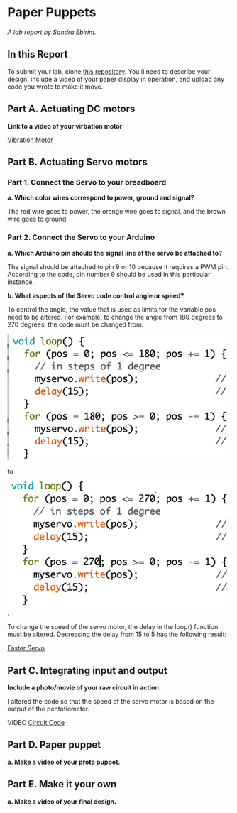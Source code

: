 # Paper Puppets

*A lab report by Sandra Ebirim.*

## In this Report

To submit your lab, clone [this repository](https://github.com/FAR-Lab/IDD-Fa18-Lab4). You'll need to describe your design, include a video of your paper display in operation, and upload any code you wrote to make it move.

## Part A. Actuating DC motors

**Link to a video of your virbation motor**

[Vibration Motor](https://www.youtube.com/watch?v=jXh6Pbm6ISY&feature=youtu.be)



## Part B. Actuating Servo motors

### Part 1. Connect the Servo to your breadboard

**a. Which color wires correspond to power, ground and signal?**

The red wire goes to power, the orange wire goes to signal, and the brown wire goes to ground. 

### Part 2. Connect the Servo to your Arduino

**a. Which Arduino pin should the signal line of the servo be attached to?**

The signal should be attached to pin 9 or 10 because it requires a PWM pin. According to the code, pin number 9 should be used in this particular instance. 

**b. What aspects of the Servo code control angle or speed?**

To control the angle, the value that is used as limits for the variable pos need to be altered. For example, to change the angle from 180 degrees to 270 degrees, the code must be changed from: 

![before](https://github.com/sandraebirim/IDD-Fa19-Lab4/blob/master/before.png)

to

![after](https://github.com/sandraebirim/IDD-Fa19-Lab4/blob/master/after.png).

To change the speed of the servo motor, the delay in the loop() function must be altered. Decreasing the delay from 15 to 5 has the following result: 

[Faster Servo](https://www.youtube.com/watch?v=d9DlvF41WF8&feature=youtu.be)


## Part C. Integrating input and output

**Include a photo/movie of your raw circuit in action.**

I altered the code so that the speed of the servo motor is based on the output of the pentotiometer.

VIDEO
[Circuit Code](https://github.com/sandraebirim/IDD-Fa19-Lab4/blob/master/PentServo.ino)


## Part D. Paper puppet

**a. Make a video of your proto puppet.**

## Part E. Make it your own

**a. Make a video of your final design.**
 
